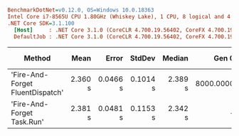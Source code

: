 ``` ini

BenchmarkDotNet=v0.12.0, OS=Windows 10.0.18363
Intel Core i7-8565U CPU 1.80GHz (Whiskey Lake), 1 CPU, 8 logical and 4 physical cores
.NET Core SDK=3.1.100
  [Host]     : .NET Core 3.1.0 (CoreCLR 4.700.19.56402, CoreFX 4.700.19.56404), X64 RyuJIT
  DefaultJob : .NET Core 3.1.0 (CoreCLR 4.700.19.56402, CoreFX 4.700.19.56404), X64 RyuJIT


```
|                           Method |    Mean |    Error |   StdDev |  Median |     Gen 0 |     Gen 1 | Gen 2 | Allocated |
|--------------------------------- |--------:|---------:|---------:|--------:|----------:|----------:|------:|----------:|
| &#39;Fire-And-Forget FluentDispatch&#39; | 2.360 s | 0.0466 s | 0.1014 s | 2.389 s | 8000.0000 | 1000.0000 |     - |  35.57 MB |
|       &#39;Fire-And-Forget Task.Run&#39; | 2.381 s | 0.0481 s | 0.1153 s | 2.342 s |         - |         - |     - |   3.12 MB |
